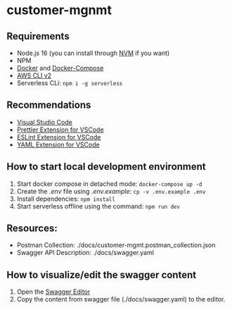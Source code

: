 # customer-mgnmt

## Requirements

* Node.js 16 (you can install through [NVM](https://github.com/nvm-sh/nvm) if you want)
* NPM
* [Docker](https://docs.docker.com/engine/install/) and [Docker-Compose](https://docs.docker.com/compose/install/)
* [AWS CLI v2](https://docs.aws.amazon.com/pt_br/cli/latest/userguide/install-cliv2.html)
* Serverless CLi: `npm i -g serverless`

## Recommendations

* [Visual Studio Code](https://code.visualstudio.com/)
* [Prettier Extension for VSCode](https://marketplace.visualstudio.com/items?itemName=esbenp.prettier-vscode)
* [ESLint Extension for VSCode](https://marketplace.visualstudio.com/items?itemName=dbaeumer.vscode-eslint)
* [YAML Extension for VSCode](https://marketplace.visualstudio.com/items?itemName=redhat.vscode-yaml)

## How to start local development environment

1. Start docker compose in detached mode: `docker-compose up -d`
2. Create the _.env_ file using _.env.example_: `cp -v .env.example .env`
3. Install dependencies: `npm install`
4. Start serverless offline using the command: `npm run dev`

## Resources:

* Postman Collection: ./docs/customer-mgmt.postman_collection.json
* Swagger API Description: ./docs/swagger.yaml


## How to visualize/edit the swagger content 

1. Open the [Swagger Editor](https://editor.swagger.io/)
2. Copy the content from swagger file (./docs/swagger.yaml) to the editor.